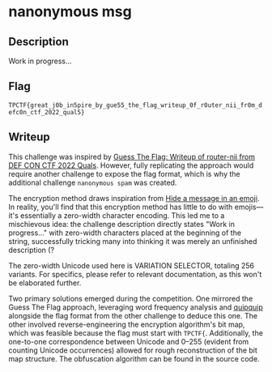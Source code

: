 # nanonymous msg

## Description

󠇖󠆖󠄟󠇖󠅗󠆫󠅯󠆧󠅮󠄮󠇦󠇛󠄣󠆤󠄧󠇛󠄪󠅣󠇬󠆦󠄪󠆧󠅮󠇛󠄧󠆪󠇛󠅯󠇮󠅮󠇬󠇬󠇛󠇦󠄢󠅮󠇛󠅧󠅢󠄮󠅯󠇛󠇯󠆧󠄪󠇦󠅮󠇮󠆦󠇛󠆤󠅧󠇛󠆧󠆤󠇮󠇦󠅮󠆧󠇛󠅣󠄪󠄪󠇛󠅧󠆧󠆤󠅪󠇛󠅦󠅮󠅧󠄯󠆤󠅣󠇛󠄯󠇦󠅧󠇛󠆥󠆤󠆥󠆥󠇛󠆮󠇮󠄮󠅢󠇬󠇪Work in progress...

## Flag

`TPCTF{great_j0b_in5pire_by_gue55_the_flag_writeup_0f_r0uter_nii_fr0m_defc0n_ctf_2022_qual5}`

## Writeup

This challenge was inspired by [Guess The Flag: Writeup of router-nii from DEF CON CTF 2022 Quals](https://ptr-yudai.hatenablog.com/entry/2022/06/02/223338). However, fully replicating the approach would require another challenge to expose the flag format, which is why the additional challenge `nanonymous spam` was created.

The encryption method draws inspiration from [Hide a message in an emoji](https://emoji.paulbutler.org/?mode=encode). In reality, you'll find that this encryption method has little to do with emojis—it's essentially a zero-width character encoding. This led me to a mischievous idea: the challenge description directly states "󠇪Work in progress..." with zero-width characters placed at the beginning of the string, successfully tricking many into thinking it was merely an unfinished description (?

The zero-width Unicode used here is VARIATION SELECTOR, totaling 256 variants. For specifics, please refer to relevant documentation, as this won't be elaborated further.

Two primary solutions emerged during the competition. One mirrored the Guess The Flag approach, leveraging word frequency analysis and [quipquip](https://quipqiup.com/) alongside the flag format from the other challenge to deduce this one. The other involved reverse-engineering the encryption algorithm's bit map, which was feasible because the flag must start with `TPCTF{`. Additionally, the one-to-one correspondence between Unicode and 0–255 (evident from counting Unicode occurrences) allowed for rough reconstruction of the bit map structure. The obfuscation algorithm can be found in the source code.
